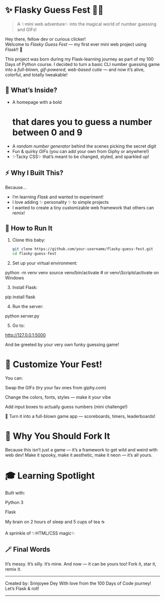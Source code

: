 # ✨ Flasky Guess Fest 🎯🎉  

> A ✨mini web adventure✨ into the magical world of number guessing and GIFs!

Hey there, fellow dev or curious clicker!  
Welcome to *Flasky Guess Fest* — my first ever mini web project using *Flask*!! 🐍

This project was born during my Flask-learning journey as part of my 100 Days of Python course. I decided to turn a basic CLI number guessing game into a *full-blown, gif-powered, web-based cutie* — and now it’s alive, colorful, and totally tweakable!  

## 🎈 What’s Inside?

- A homepage with a bold <h1> that dares you to guess a number between 0 and 9  
- A *random number generator* behind the scenes picking the secret digit  
- Fun & quirky *GIFs* (you can add your own from Giphy or anywhere!)  
- ✨Tacky CSS✨ that’s meant to be changed, styled, and sparkled up!

## ⚡ Why I Built This?

Because…  
- I’m learning *Flask* and wanted to experiment!  
- I love adding ✨ personality ✨ to simple projects  
- I wanted to create a tiny customizable web framework that others can remix!



## 🔧 How to Run It

1. Clone this baby:
   ```bash
   git clone https://github.com/your-username/flasky-guess-fest.git
   cd flasky-guess-fest

2. Set up your virtual environment:

python -m venv venv
source venv/bin/activate  # or venv\Scripts\activate on Windows


3. Install Flask:

pip install flask


4. Run the server:

python server.py


5. Go to:

http://127.0.0.1:5000

And be greeted by your very own funky guessing game!



# 🌈 Customize Your Fest!

You can:

Swap the GIFs (try your fav ones from giphy.com)

Change the colors, fonts, styles — make it your vibe

Add input boxes to actually guess numbers (mini challenge!)

🎯 Turn it into a full-blown game app — scoreboards, timers, leaderboards!


# 🧁 Why You Should Fork It

Because this isn’t just a game — it’s a framework to get wild and weird with web dev!
Make it spooky, make it aesthetic, make it neon — it’s all yours.

# 🎓 Learning Spotlight

Built with:

Python 3

Flask

My brain on 2 hours of sleep and 5 cups of tea ☕

A sprinkle of ✨HTML/CSS magic✨


## 🪄 Final Words

It’s messy.
It’s silly.
It’s mine.
And now — it can be yours too! Fork it, star it, remix it.


---

Created by: Srinjoyee Dey
With love from the 100 Days of Code journey!
Let’s Flask & roll!

---
